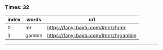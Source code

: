 ### Times: 32
| index | words | url |
| ------------ | ------------ | ------------ |
| 0| mr | https://fanyi.baidu.com/#en/zh/mr |
| 1| gamble | https://fanyi.baidu.com/#en/zh/gamble |




------------
